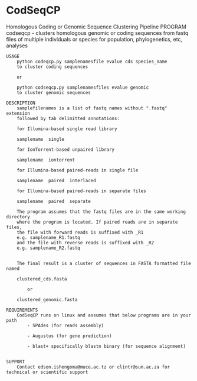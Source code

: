 # CodSeqCP
Homologous Coding or Genomic Sequence Clustering Pipeline
	PROGRAM
		codseqcp - clusters homologous genomic or coding sequences from
		fastq files of multiple individuals or species for population,
		phylogenetics, etc, analyses

	USAGE
		python codeqcp.py samplenamesfile evalue cds species_name
		to cluster coding sequences

		or

		python codseqcp.py samplenamesfiles evalue genomic
		to cluster genomic sequences

	DESCRIPTION
		samplefilenames is a list of fastq names without ".fastq" extension
		followed by tab delimitted annotations:
		
		for Illumina-based single read library

		samplename	single

		for IonTorrent-based unpaired library

		samplename	iontorrent

		for Illumina-based paired-reads in single file

		samplename	paired	interlaced

		for Illumina-based paired-reads in separate files

		samplename	paired	separate
      
		The program assumes that the fastq files are in the same working directory
		where the program is located. If paired reads are in separate files,
		the file with forward reads is suffixed with _R1
		e.g. samplename_R1.fastq
		and the file with reverse reads is suffixed with _R2
		e.g. samplename_R2.fastq

       
		The final result is a cluster of sequences in FASTA formatted file named

		clustered_cds.fasta

			or

		clustered_genomic.fasta

	REQUIREMENTS
		CodSeqCP runs on linux and assumes that below programs are in your path
			- SPAdes (for reads assembly)

			- Augustus (for gene prediction)

			- blast+ specifically blastn binary (for sequence alignment)


	SUPPORT
		Contact edson.ishengoma@muce.ac.tz or clintr@sun.ac.za for technical or scientific support
    
